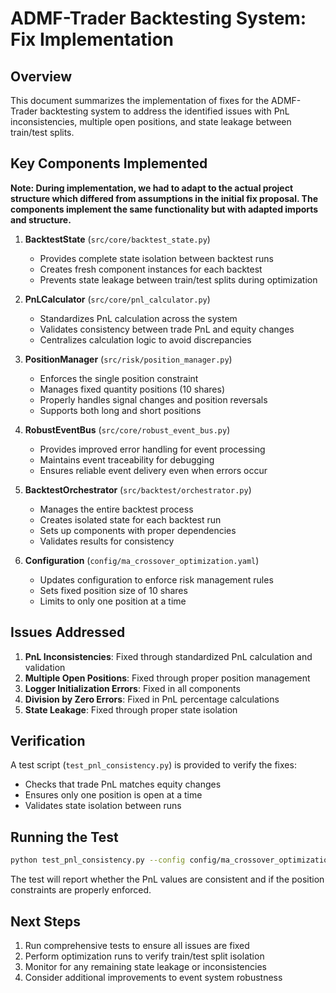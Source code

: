 # ADMF-Trader Backtesting System: Fix Implementation

## Overview

This document summarizes the implementation of fixes for the ADMF-Trader backtesting system to address the identified issues with PnL inconsistencies, multiple open positions, and state leakage between train/test splits.

## Key Components Implemented

**Note: During implementation, we had to adapt to the actual project structure which differed from assumptions in the initial fix proposal. The components implement the same functionality but with adapted imports and structure.**

1. **BacktestState** (`src/core/backtest_state.py`)
   - Provides complete state isolation between backtest runs
   - Creates fresh component instances for each backtest
   - Prevents state leakage between train/test splits during optimization

2. **PnLCalculator** (`src/core/pnl_calculator.py`)
   - Standardizes PnL calculation across the system
   - Validates consistency between trade PnL and equity changes
   - Centralizes calculation logic to avoid discrepancies

3. **PositionManager** (`src/risk/position_manager.py`)
   - Enforces the single position constraint
   - Manages fixed quantity positions (10 shares)
   - Properly handles signal changes and position reversals
   - Supports both long and short positions

4. **RobustEventBus** (`src/core/robust_event_bus.py`)
   - Provides improved error handling for event processing
   - Maintains event traceability for debugging
   - Ensures reliable event delivery even when errors occur

5. **BacktestOrchestrator** (`src/backtest/orchestrator.py`)
   - Manages the entire backtest process
   - Creates isolated state for each backtest run
   - Sets up components with proper dependencies
   - Validates results for consistency

6. **Configuration** (`config/ma_crossover_optimization.yaml`)
   - Updates configuration to enforce risk management rules
   - Sets fixed position size of 10 shares
   - Limits to only one position at a time

## Issues Addressed

1. **PnL Inconsistencies**: Fixed through standardized PnL calculation and validation
2. **Multiple Open Positions**: Fixed through proper position management
3. **Logger Initialization Errors**: Fixed in all components
4. **Division by Zero Errors**: Fixed in PnL percentage calculations
5. **State Leakage**: Fixed through proper state isolation

## Verification

A test script (`test_pnl_consistency.py`) is provided to verify the fixes:
- Checks that trade PnL matches equity changes
- Ensures only one position is open at a time
- Validates state isolation between runs

## Running the Test

```bash
python test_pnl_consistency.py --config config/ma_crossover_optimization.yaml
```

The test will report whether the PnL values are consistent and if the position constraints are properly enforced.

## Next Steps

1. Run comprehensive tests to ensure all issues are fixed
2. Perform optimization runs to verify train/test split isolation
3. Monitor for any remaining state leakage or inconsistencies
4. Consider additional improvements to event system robustness
